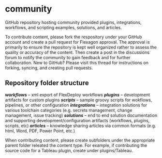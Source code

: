 # community

GitHub repository hosting community provided plugins, integrations, workflows, and scripting examples, solutions, and articles.

To contribute content, please fork the respository under your GitHub account and create a pull request for Flexagon approval. The approval is primarily to ensure the repository is kept well organized rather to assess the quality or accuracy of the content.  Then create a post in the discussions forum to notify the community to gain feedback and for further collaboration.  New to GitHub?  Please visit this thread for instructions on forking, syncing, and creating pull requests.

## Repository folder structure

***workflows*** – xml export of FlexDeploy workflows
***plugins*** – development artifacts for custom plugins
***scripts*** – sample groovy scripts for wokflows, pipelines, or other configuration
***integrations*** – integration solutions for various toolchain categories (e.g. secrets management, change management, issue tracking)
***solutions*** – end to end solution documentation and supporting development/configuration artifacts (workflows, plugins, scripts, etc)
***articles*** – knowledge sharing articles via common formats (e.g. html, Word, PDF, Power Point, etc.)

When contributing content, please create subfolders under the appropriate parent folder releated the content type.  For example, if contributing the source code for a Tableau plugin, create under plugins/Tableau.
